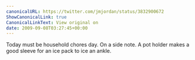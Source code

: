 ```yaml
---
canonicalURL: https://twitter.com/jmjordan/status/3832900672
ShowCanonicalLink: true
CanonicalLinkText: View original on
date: 2009-09-08T03:27:45+00:00
---
```

Today must be household chores day. On a side note. A pot holder makes a good sleeve for an ice pack to ice an ankle.